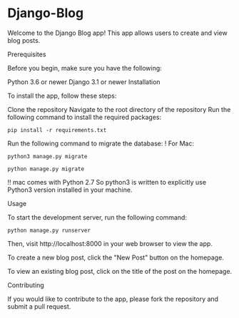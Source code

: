 # Django-Blog

<link rel="stylesheet" href="https://cdnjs.cloudflare.com/ajax/libs/highlight.js/10.1.1/styles/default.min.css">



Welcome to the Django Blog app! This app allows users to create and view blog posts.

Prerequisites

Before you begin, make sure you have the following:

Python 3.6 or newer
Django 3.1 or newer
Installation

To install the app, follow these steps:

Clone the repository
Navigate to the root directory of the repository
Run the following command to install the required packages:

<pre><code class="python hljs">pip install -r requirements.txt</code></pre>


Run the following command to migrate the database:
! For Mac:

<pre><code class="python hljs">python3 manage.py migrate</code></pre>

<pre><code class="python hljs">python manage.py migrate</code></pre>

!! mac comes with Python 2.7 So python3 is written to explicitly use Python3 version installed in your machine. 

Usage

To start the development server, run the following command:

<pre><code class="python hljs">python manage.py runserver</code></pre>

Then, visit http://localhost:8000 in your web browser to view the app.

To create a new blog post, click the "New Post" button on the homepage.

To view an existing blog post, click on the title of the post on the homepage.

Contributing

If you would like to contribute to the app, please fork the repository and submit a pull request.


